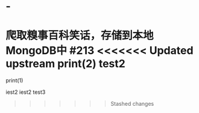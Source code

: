 # -
爬取糗事百科笑话，存储到本地MongoDB中
#213
<<<<<<< Updated upstream
print(2)
test2
=======

print(1)

iest2
iest2
test3
>>>>>>> Stashed changes
